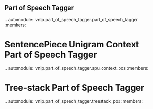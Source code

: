 Part of Speech Tagger
----------

.. automodule:: vnlp.part_of_speech_tagger.part_of_speech_tagger
    :members:

SentencePiece Unigram Context Part of Speech Tagger
===================================
.. automodule:: vnlp.part_of_speech_tagger.spu_context_pos
    :members:

Tree-stack Part of Speech Tagger
===================================
.. automodule:: vnlp.part_of_speech_tagger.treestack_pos
    :members: